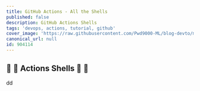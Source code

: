 ```yaml
---
title: GitHub Actions - All the Shells
published: false
description: GitHub Actions Shells
tags: 'devops, actions, tutorial, github'
cover_image: 'https://raw.githubusercontent.com/Pwd9000-ML/blog-devto/main/posts/Github-Actions-Shells/assets/main-sb.png'
canonical_url: null
id: 904114
---
```


## :turtle: :shell: Actions Shells :shell: :turtle:

dd
